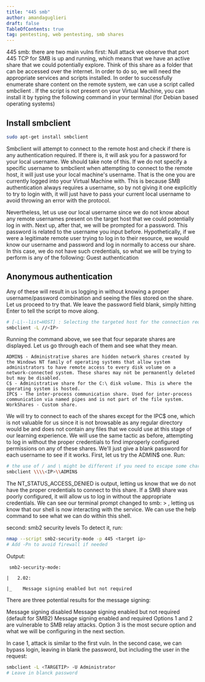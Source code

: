 ```yaml
---
title: "445 smb"
author: amandaguglieri
draft: false
TableOfContents: true
tag: pentesting, web pentesting, smb shares
---
```



445 smb: there are two main vulns
first: Null attack
we observe that port 445 TCP for SMB is up and running, which means that we have an active share that we could potentially explore. Think of this share as a folder that can be accessed over the internet. In order to do so, we will need the appropriate services and scripts installed.
In order to successfully enumerate share content on the remote system, we can use a script called smbclient . If the script is not present on your Virtual Machine, you can install it by typing the following command in your terminal (for Debian based operating systems)

## Install smbclient

```bash
sudo apt-get install smbclient
```
Smbclient will attempt to connect to the remote host and check if there is any authentication required. If there is, it will ask you for a password for your local username. We should take note of this. If we do not specify a specific username to smbclient when attempting to connect to the remote host, it will just use your local machine's username. That is the one you are currently logged into your Virtual Machine with. This is because SMB authentication always requires a username, so by not giving it one explicitly to try to login with, it will just have to pass your current local username to avoid throwing an error with the protocol. 

Nevertheless, let us use our local username since we do not know about any remote usernames present on the target host that we could potentially log in with. Next up, after that, we will be prompted for a password. This password is related to the username you input before. Hypothetically, if we were a legitimate remote user trying to log in to their resource, we would know our username and password and log in normally to access our share. In this case, we do not have such credentials, so what we will be trying to perform is any of the following:
Guest authentication

## Anonymous authentication

Any of these will result in us logging in without knowing a proper username/password combination and seeing the files stored on the share. Let us proceed to try that. We leave the password field blank, simply hitting Enter to tell the script to move along.

```bash
# [-L|--list=HOST] : Selecting the targeted host for the connection request.
smbclient -L //<IP>
```

Running the command above, we see that four separate shares are displayed. Let us go through each of them and see what they mean.

```
ADMIN$ - Administrative shares are hidden network shares created by the Windows NT family of operating systems that allow system administrators to have remote access to every disk volume on a network-connected system. These shares may not be permanently deleted but may be disabled.
C$ - Administrative share for the C:\ disk volume. This is where the operating system is hosted.
IPC$ - The inter-process communication share. Used for inter-process communication via named pipes and is not part of the file system.
WorkShares - Custom share. 
```

We will try to connect to each of the shares except for the IPC$ one, which is not valuable for us since it is not browsable as any regular directory would be and does not contain any files that we could use at this stage of our learning experience. We will use the same tactic as before, attempting to log in without the proper credentials to find improperly configured permissions on any of these shares. We'll just give a blank password for each username to see if it works. First, let us try the ADMIN$ one. Run:

```bash
# the use of / and \ might be different if you need to escape some characters
smbclient \\\\<IP>\\ADMIN$
```

The NT_STATUS_ACCESS_DENIED is output, letting us know that we do not have the proper credentials to connect to this share. If a SMB share was poorly configured, it will allow us to log in without the appropriate credentials. We can see our terminal prompt changed to smb: \> , letting us know that our shell is now interacting with the service. We can use the help command to see what we can do within this shell.

second: smb2 security levels
To detect it, run:

```bash
nmap --script smb2-security-mode -p 445 <target ip>
# Add -Pn to avoid firewall if needed
```

Output: 

```
 smb2-security-mode:

|   2.02:

|_    Message signing enabled but not required
```

There are three potential results for the message signing:

Message signing disabled
Message signing enabled but not required (default for SMB2)
Message signing enabled and required
Options 1 and 2 are vulnerable to SMB relay attacks.  Option 3 is the most secure option and what we will be configuring in the next section.

In case 1, attack is similar to the first vuln. In the second case, we can bypass login, leaving in blank the password, but including the user in the request:

```bash
smbclient -L <TARGETIP> -U Administrator
# Leave in blanck password

```
